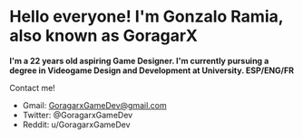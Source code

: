 # Hello everyone! I'm Gonzalo Ramia, also known as GoragarX

**I'm a 22 years old aspiring Game Designer. I'm currently pursuing a degree in Videogame Design and Development at University. ESP/ENG/FR**

Contact me!
- Gmail: GoragarxGameDev@gmail.com
- Twitter: @GoragarxGameDev
- Reddit: u/GoragarxGameDev
